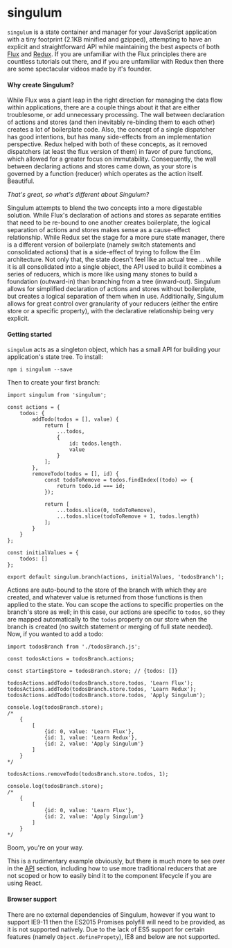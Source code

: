 # singulum

`singulum` is a state container and manager for your JavaScript application with a tiny footprint (2.1KB minified and gzipped), attempting to have an explicit and straightforward API while maintaining the best aspects of both [Flux](https://github.com/facebook/flux) and [Redux](https://github.com/reactjs/redux). If you are unfamiliar with the Flux principles there are countless tutorials out there, and if you are unfamiliar with Redux then there are some spectacular videos made by it's founder.

#### Why create Singulum?

While Flux was a giant leap in the right direction for managing the data flow within applications, there are a couple things about it that are either troublesome, or add unnecessary processing. The wall between declaration of actions and stores (and then inevitably re-binding them to each other) creates a lot of boilerplate code. Also, the concept of a single dispatcher has good intentions, but has many side-effects from an implementation perspective. Redux helped with both of these concepts, as it removed dispatchers (at least the flux version of them) in favor of pure functions, which allowed for a greater focus on immutability. Consequently, the wall between declaring actions and stores came down, as your store is governed by a function (reducer) which operates as the action itself. Beautiful.

*That's great, so what's different about Singulum?*

Singulum attempts to blend the two concepts into a more digestable solution. While Flux's declaration of actions and stores as separate entities that need to be re-bound to one another creates boilerplate, the logical separation of actions and stores makes sense as a cause-effect relationship. While Redux set the stage for a more pure state manager, there is a different version of boilerplate (namely switch statements and consolidated actions) that is a side-effect of trying to follow the Elm architecture. Not only that, the state doesn't feel like an actual tree ... while it is all consolidated into a single object, the API used to build it combines a series of reducers, which is more like using many stones to build a foundation (outward-in) than branching from a tree (inward-out). Singulum allows for simplified declaration of actions and stores without boilerplate, but creates a logical separation of them when in use. Additionally, Singulum allows for great control over granularity of your reducers (either the entire store or a specific property), with the declarative relationship being very explicit.

#### Getting started

`singulum` acts as a singleton object, which has a small API for building your application's state tree. To install:

```
npm i singulum --save
```

Then to create your first branch:

```
import singulum from 'singulum';

const actions = {
    todos: {
        addTodo(todos = [], value) {
            return [
                ...todos,
                {
                    id: todos.length.
                    value
                }
            ];
        },
        removeTodo(todos = [], id) {
            const todoToRemove = todos.findIndex((todo) => {
                return todo.id === id;
            });
        
            return [
                ...todos.slice(0, todoToRemove),
                ...todos.slice(todoToRemove + 1, todos.length)
            ];
        }
    }
};

const initialValues = {
    todos: []
};

export default singulum.branch(actions, initialValues, 'todosBranch');
```

Actions are auto-bound to the store of the branch with which they are created, and whatever value is returned from those functions is then applied to the state. You can scope the actions to specific properties on the branch's store as well; in this case, our actions are specific to `todos`, so they are mapped automatically to the `todos` property on our store when the branch is created (no switch statement or merging of full state needed). Now, if you wanted to add a todo:

```
import todosBranch from './todosBranch.js';

const todosActions = todosBranch.actions;

const startingStore = todosBranch.store; // {todos: []}

todosActions.addTodo(todosBranch.store.todos, 'Learn Flux');
todosActions.addTodo(todosBranch.store.todos, 'Learn Redux');
todosActions.addTodo(todosBranch.store.todos, 'Apply Singulum');

console.log(todosBranch.store);
/*
    {
        [
            {id: 0, value: 'Learn Flux'},
            {id: 1, value: 'Learn Redux'},
            {id: 2, value: 'Apply Singulum'}
        ]
    }
*/

todosActions.removeTodo(todosBranch.store.todos, 1);

console.log(todosBranch.store);
/*
    {
        [
            {id: 0, value: 'Learn Flux'},
            {id: 2, value: 'Apply Singulum'}
        ]
    }
*/
```

Boom, you're on your way. 

This is a rudimentary example obviously, but there is much more to see over in the [API](API.md) section, including how to use more traditional reducers that are not scoped or how to easily bind it to the component lifecycle if you are using React.

#### Browser support

There are no external dependencies of Singulum, however if you want to support IE9-11 then the ES2015 Promises polyfill will need to be provided, as it is not supported natively. Due to the lack of ES5 support for certain features (namely `Object.definePropety`), IE8 and below are not supported.